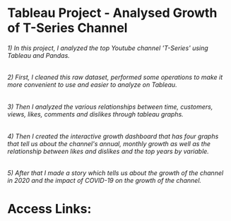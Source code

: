 # Tableau Project - Analysed Growth of T-Series Channel

###### 1) In this project, I analyzed the top Youtube channel 'T-Series' using Tableau and Pandas.
###### 2) First, I cleaned this raw dataset, performed some operations to make it more convenient to use and easier to analyze on Tableau. 
###### 3) Then I analyzed the various relationships between time, customers, views, likes, comments and dislikes through tableau graphs. 
###### 4) Then I created the interactive growth dashboard that has four graphs that tell us about the channel's annual, monthly growth as well as the relationship between likes and dislikes and the top years by variable. 
###### 5) After that I made a story which tells us about the growth of the channel in 2020 and the impact of COVID-19 on the growth of the channel.

<h1>Access Links:</h1>

